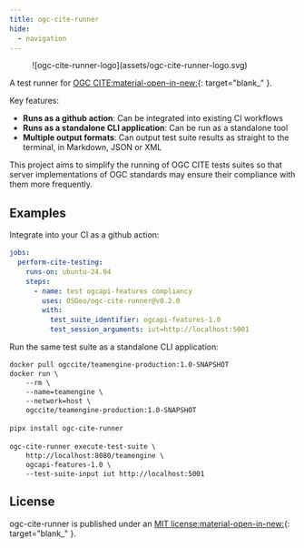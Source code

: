 ```yaml
---
title: ogc-cite-runner
hide:
  - navigation
---
```

<style>
  .md-typeset h1,
  .md-content__button {
    display: none;
  }
</style>

<figure markdown="span">
  ![ogc-cite-runner-logo](assets/ogc-cite-runner-logo.svg)
</figure>

A test runner for [OGC CITE:material-open-in-new:]{: target="blank_" }.

Key features:

- **Runs as a github action**: Can be integrated into existing CI workflows
- **Runs as a standalone CLI application**: Can be run as a standalone tool
- **Multiple output formats**: Can output test suite results as straight to the terminal, in Markdown,
  JSON or XML

This project aims to simplify the running of OGC CITE tests suites so that
server implementations of OGC standards may ensure their compliance with them
more frequently.

[OGC CITE:material-open-in-new:]: https://github.com/opengeospatial/cite/wiki


## Examples

Integrate into your CI as a github action:

```yaml
jobs:
  perform-cite-testing:
    runs-on: ubuntu-24.04
    steps:
      - name: test ogcapi-features compliancy
        uses: OSGeo/ogc-cite-runner@v0.2.0
        with:
          test_suite_identifier: ogcapi-features-1.0
          test_session_arguments: iut=http://localhost:5001
```

Run the same test suite as a standalone CLI application:

```shell
docker pull ogccite/teamengine-production:1.0-SNAPSHOT
docker run \
    --rm \
    --name=teamengine \
    --network=host \
    ogccite/teamengine-production:1.0-SNAPSHOT

pipx install ogc-cite-runner

ogc-cite-runner execute-test-suite \
    http://localhost:8080/teamengine \
    ogcapi-features-1.0 \
    --test-suite-input iut http://localhost:5001
```


## License

ogc-cite-runner is published under an [MIT license:material-open-in-new:]{: target="blank_" }.


[MIT license:material-open-in-new:]: https://github.com/OSGeo/ogc-cite-runner/blob/main/LICENSE
